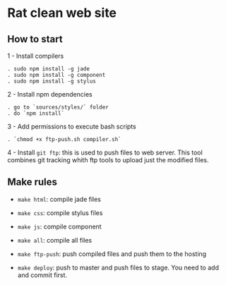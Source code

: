 # Rat clean web site

## How to start

  1 - Install compilers

    . sudo npm install -g jade
    . sudo npm install -g component
    . sudo npm install -g stylus

  2 - Install npm dependencies

    . go to `sources/styles/` folder
    . do `npm install`

  3 - Add permissions to execute bash scripts

    . `chmod +x ftp-push.sh compiler.sh`

  4 - Install `git ftp`: this is used to push files to web server. This tool
    combines git tracking whith ftp tools to upload just the modified files.

## Make rules

  - `make html`: compile jade files

  - `make css`: compile stylus files

  - `make js`: compile component

  - `make all`: compile all files

  - `make ftp-push`: push compiled files and push them to the hosting

  - `make deploy`: push to master and push files to stage. You need to add and
  commit first.
